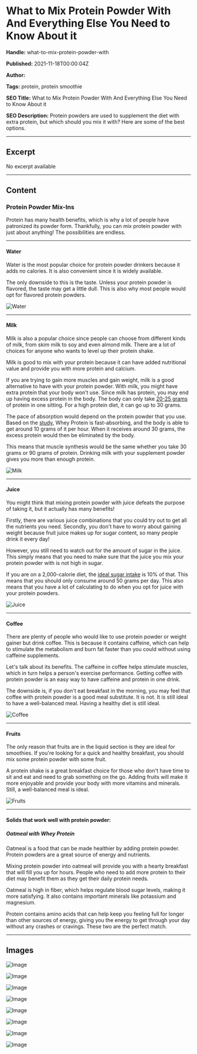 # What to Mix Protein Powder With And Everything Else You Need to Know About it

**Handle:** what-to-mix-protein-powder-with

**Published:** 2021-11-18T00:00:04Z

**Author:**  

**Tags:** protein, protein smoothie

**SEO Title:** What to Mix Protein Powder With And Everything Else You Need to Know About it

**SEO Description:** Protein powders are used to supplement the diet with extra protein, but which should you mix it with? Here are some of the best options.

---

## Excerpt

No excerpt available

---

## Content

### Protein Powder Mix-Ins

Protein has many health benefits, which is why a lot of people have patronized its powder form. Thankfully, you can mix protein powder with just about anything! The possibilities are endless.

---

#### Water

Water is the most popular choice for protein powder drinkers because it adds no calories. It is also convenient since it is widely available.

The only downside to this is the taste. Unless your protein powder is flavored, the taste may get a little dull. This is also why most people would opt for flavored protein powders.

![Water](https://i.shgcdn.com/633ef245-c8d6-46e6-9e5e-a705c85376d7/-/format/auto/-/preview/3000x3000/-/quality/lighter/)

---

#### Milk

Milk is also a popular choice since people can choose from different kinds of milk, from skim milk to soy and even almond milk. There are a lot of choices for anyone who wants to level up their protein shake.

Milk is good to mix with your protein because it can have added nutritional value and provide you with more protein and calcium.

If you are trying to gain more muscles and gain weight, milk is a good alternative to have with your protein powder. With milk, you might have extra protein that your body won’t use. Since milk has protein, you may end up having excess protein in the body. The body can only take [20-25 grams](https://www.ncbi.nlm.nih.gov/pmc/articles/PMC5828430/) of protein in one sitting. For a high protein diet, it can go up to 30 grams.

The pace of absorption would depend on the protein powder that you use. Based on the [study](https://www.ncbi.nlm.nih.gov/pmc/articles/PMC5828430/), Whey Protein is fast-absorbing, and the body is able to get around 10 grams of it per hour. When it receives around 30 grams, the excess protein would then be eliminated by the body.

This means that muscle synthesis would be the same whether you take 30 grams or 90 grams of protein. Drinking milk with your supplement powder gives you more than enough protein.

![Milk](https://i.shgcdn.com/a386b07c-caf2-4cc5-a41c-5d0362feaacf/-/format/auto/-/preview/3000x3000/-/quality/lighter/)

---

#### Juice

You might think that mixing protein powder with juice defeats the purpose of taking it, but it actually has many benefits!

Firstly, there are various juice combinations that you could try out to get all the nutrients you need. Secondly, you don't have to worry about gaining weight because fruit juice makes up for sugar content, so many people drink it every day!

However, you still need to watch out for the amount of sugar in the juice. This simply means that you need to make sure that the juice you mix your protein powder with is not high in sugar.

If you are on a 2,000-calorie diet, the [ideal sugar intake](https://health.gov/our-work/nutrition-physical-activity/dietary-guidelines/previous-dietary-guidelines/2015) is 10% of that. This means that you should only consume around 50 grams per day. This also means that you have a lot of calculating to do when you opt for juice with your protein powders.

![Juice](https://i.shgcdn.com/54d160a8-95a1-4be5-9a70-db081da6c615/-/format/auto/-/preview/3000x3000/-/quality/lighter/)

---

#### Coffee

There are plenty of people who would like to use protein powder or weight gainer but drink coffee. This is because it contains caffeine, which can help to stimulate the metabolism and burn fat faster than you could without using caffeine supplements.

Let's talk about its benefits. The caffeine in coffee helps stimulate muscles, which in turn helps a person's exercise performance. Getting coffee with protein powder is an easy way to have caffeine and protein in one drink.

The downside is, if you don't eat breakfast in the morning, you may feel that coffee with protein powder is a good meal substitute. It is not. It is still ideal to have a well-balanced meal. Having a healthy diet is still ideal.

![Coffee](https://i.shgcdn.com/2acc9ab5-75ed-491c-8c03-a2950c730cd0/-/format/auto/-/preview/3000x3000/-/quality/lighter/)

---

#### Fruits

The only reason that fruits are in the liquid section is they are ideal for smoothies. If you're looking for a quick and healthy breakfast, you should mix some protein powder with some fruit.

A protein shake is a great breakfast choice for those who don't have time to sit and eat and need to grab something on the go. Adding fruits will make it more enjoyable and provide your body with more vitamins and minerals. Still, a well-balanced meal is ideal.

![Fruits](https://i.shgcdn.com/b1865a36-589c-42bb-b661-95919f55cff7/-/format/auto/-/preview/3000x3000/-/quality/lighter/)

---

#### Solids that work well with protein powder:

##### Oatmeal with Whey Protein

Oatmeal is a food that can be made healthier by adding protein powder. Protein powders are a great source of energy and nutrients.

Mixing protein powder into oatmeal will provide you with a hearty breakfast that will fill you up for hours. People who need to add more protein to their diet may benefit them as they get their daily protein needs.

Oatmeal is high in fiber, which helps regulate blood sugar levels, making it more satisfying. It also contains important minerals like potassium and magnesium.

Protein contains amino acids that can help keep you feeling full for longer than other sources of energy, giving you the energy to get through your day without any crashes or cravings. These two are the perfect match.

---

## Images

![Image](undefined)

![Image](undefined)

![Image](undefined)

![Image](undefined)

![Image](undefined)

![Image](undefined)

![Image](undefined)

![Image](undefined)

